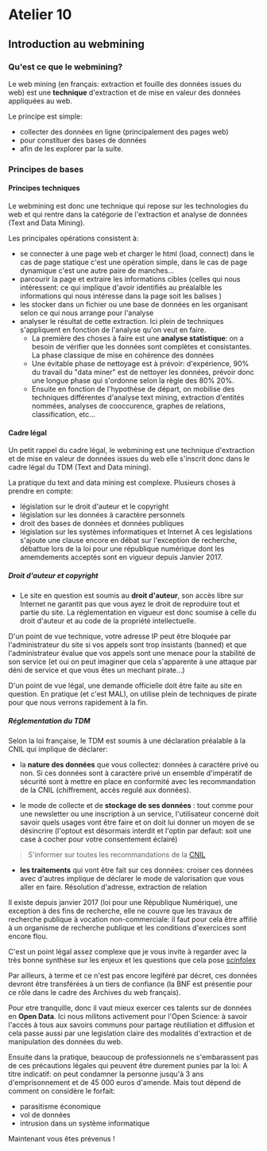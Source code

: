 # Atelier 10

## Introduction au webmining

### Qu'est ce que le webmining?

Le web mining (en français: extraction et fouille des données issues du web) est une **technique** d'extraction et de mise en valeur des données appliquées au web.

Le principe est simple:
* collecter des données en ligne (principalement des pages web)
* pour constituer des bases de données
* afin de les explorer par la suite.

### Principes de bases

#### Principes techniques

Le webmining est donc une technique qui repose sur les technologies du web et qui rentre dans la catégorie de l'extraction et analyse de données (Text and Data Mining).

Les principales opérations consistent à:
-   se connecter à une page web et charger le html (load, connect) dans le cas de page statique c'est une opération  simple, dans le cas de page dynamique c'est une autre paire de manches...
-   parcourir la page et extraire les informations cibles   (celles qui nous intéressent: ce qui implique d'avoir identifiés au préalalble les informations qui nous intéresse dans la page soit les balises )
- les stocker dans un fichier ou une base de données en les organisant selon ce qui nous arrange pour l'analyse
- analyser le résultat de cette extraction. Ici plein de techniques s'appliquent en fonction de l'analyse qu'on veut en faire.
  - La première des choses à faire est une **analyse statistique**: on a besoin de vérifier que les données sont complètes et consistantes. La phase classique de mise en cohérence des données
  - Une évitable phase de nettoyage est à prévoir: d'expérience, 90% du travail du "data miner" est de nettoyer les données, prévoir donc une longue phase qui s'ordonne selon la règle des 80% 20%.
  - Ensuite en fonction de l'hypothèse de départ, on mobilise des techniques différentes d'analyse text mining, extraction d'entités nommées, analyses de cooccurence, graphes de relations, classification, etc...

#### Cadre légal

Un petit rappel du cadre légal, le webmining est une technique d'extraction et de mise en valeur de données issues du web elle s'inscrit donc dans le cadre légal du TDM (Text and Data mining).

La pratique du text and data mining est complexe. Plusieurs choses à prendre en compte:
- législation sur le droit d'auteur et le copyright
- législation sur les données à caractère personnels
- droit des bases de données et données publiques
- législation sur les systèmes informatiques et Internet
A ces legislations s'ajoute une clause encore en débat sur l'exception de recherche, débattue lors de la loi pour une république numérique dont les amemdements acceptés sont en vigueur depuis Janvier 2017.

##### Droit d'auteur et copyright
- Le site en question est soumis au **droit d'auteur**, son accès libre sur Internet ne garantit pas que vous ayez le droit de reproduire tout et partie du site.
La réglementation en vigueur est donc soumise à celle du droit d'auteur et au code de la propriété intellectuelle.

D'un point de vue technique, votre adresse IP peut être bloquée par l'administrateur du site si vos appels sont trop insistants (banned) et que l'administrateur évalue que vos appels sont une menace pour la stabilité de son service (et oui on peut imaginer que cela s'apparente à une attaque par déni de service et que vous êtes un mechant pirate...)

D'un point de vue légal, une demande officielle doit être faite au site en question. En pratique (et c'est MAL), on utilise plein de techniques de pirate pour que nous verrons rapidement à la fin.

##### Réglementation du TDM

Selon la loi française, le TDM est soumis à une déclaration préalable à la CNIL qui implique de déclarer:

- la **nature des données** que vous collectez: données à caractère privé ou non. Si ces données sont à caractère privé un ensemble d'impératif de sécurité sont à mettre en place en conformité avec les recommandation de la CNIL (chiffrement, accès regulé aux données).

- le mode de collecte et de **stockage de ses données** :
tout comme pour une newsletter ou une inscription à un service, l'utilisateur concerné doit savoir quels usages vont être faire et on doit lui donner un moyen de se désincrire (l'optout est désormais interdit et l'optin par defaut: soit une case à cocher pour votre consentement éclairé)

 > S'informer sur toutes les recommandations de la [CNIL](https://www.cnil.fr/fr/comprendre-vos-obligations)

- **les traitements** qui vont être fait sur ces données:
croiser ces données avec d'autres implique de déclarer le mode de valorisation que vous aller en faire. Résolution d'adresse, extraction de relation

Il existe depuis janvier 2017 (loi pour une République Numérique), une exception à des fins de recherche, elle ne couvre que les travaux de recherche publique à vocation non-commerciale: il faut pour cela être affilié à un organisme de recherche publique et les conditions d'exercices sont encore flou.

C'est un point légal assez complexe que je vous invite à regarder avec la très bonne synthèse sur les enjeux et les questions que cela pose [scinfolex](https://scinfolex.com/2015/07/13/le-statut-juridique-des-donnees-de-la-recherche-entre-droit-des-bases-de-donnees-et-donnees-publiques/)


Par ailleurs, à terme et ce n'est pas encore legiféré par décret, ces données devront être transférées à un tiers de confiance (la BNF est présentie pour ce rôle dans le cadre des Archives du web français).

Pour etre tranquille, donc il vaut mieux exercer ces talents sur de données en **Open Data**.
Ici nous militons activement pour l'Open Science: à savoir l'accès à tous aux savoirs communs pour partage réutiliation et diffusion et cela passe aussi par une legislation claire des modalités d'extraction et de manipulation des données du web.

Ensuite dans la pratique, beaucoup de professionnels ne s'embarassent pas de ces précautions légales qui peuvent être durement punies par la loi:
A titre indicatif: on peut condamner la personne jusqu'à 3 ans d'emprisonnement et de 45 000 euros d'amende.
Mais tout dépend de comment on considère le forfait:
- parasitisme économique
- vol de données
- intrusion dans un système informatique

Maintenant vous êtes prévenus !
